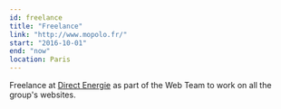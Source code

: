 ```yaml
---
id: freelance
title: "Freelance"
link: "http://www.mopolo.fr/"
start: "2016-10-01"
end: "now"
location: Paris
---
```


Freelance at <a class="link" href="http://www.direct-energie.com/">Direct Energie</a>
as part of the Web Team to work on all the group's websites.
